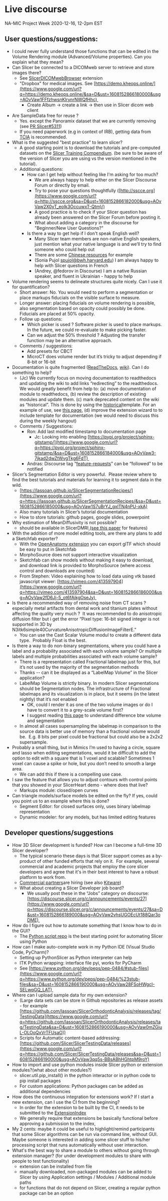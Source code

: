 # Live discourse

NA-MIC Project Week 2020-12-16, 12-2pm EST

## User questions/suggestions:

* I could never fully understand those functions that can be edited in the Volume Rendering module (Advanced/Volume properties). Can you explain what they mean?
* Can Slicer be connected to a DICOMweb server to retrieve and store images there?
    * See [SlicerDICOMwebBrowser](https://www.google.com/url?q=https://github.com/lassoan/SlicerDICOMwebBrowser&sa=D&ust=1608152866180000&usg=AOvVaw1wBAAMArS0JsnfJ9dpqhom) extension
    * "Dropbox" for medical images. See [https://demo.kheops.online/](https://www.google.com/url?q=https://demo.kheops.online/&sa=D&ust=1608152866180000&usg=AOvVaw1FFfzhwsnKlrynrNWQfHhc) 
        * Create Album -> create a link -> then use in Slicer dicom web client
* Are SampleData free for reuse ?
    * Yes. except the Panoramix dataset that we are currently removing (see [PR Slicer#5311](https://www.google.com/url?q=https://github.com/Slicer/Slicer/pull/5311&sa=D&ust=1608152866181000&usg=AOvVaw2ugr46Icc7huRkWOSFJBKh))
    * If you need paperwork (e.g in context of IRB), getting data from [TCIA](https://www.google.com/url?q=https://www.cancerimagingarchive.net/collections/&sa=D&ust=1608152866181000&usg=AOvVaw1iEQDE9Bksz4jUfpqKBuTs) is recommended.
* What is the suggested "best practice" to learn slicer?
    * A good starting point is to download the tutorials and pre-computed datasets on the [Slicer Training Compendium](https://www.google.com/url?q=https://www.slicer.org/wiki/Documentation/Nightly/Training&sa=D&ust=1608152866181000&usg=AOvVaw26T6zx2JlfCRYQngyhzsCe). (be sure to be aware of the version of Slicer you are using vs the version mentioned in the tutorial).
    * Additional questions:
        * How can I get help without feeling like I'm asking for too much?
            * We are always happy to help either on the Slicer Discourse Forum or directly by email.  
            * Try to pose your questions thoughtfully ([http://sscce.org](https://www.google.com/url?q=http://sscce.org&sa=D&ust=1608152866182000&usg=AOvVaw2X0yT_eoIk3OccuwxT-Qtm)/)
            * A good practice is to check if your Slicer question has already been answered on the Slicer Forum before posting it.
            * What about adding a category in the discourse for "Beginner/New User Questions?"
        * Is there a way to get help if I don't speak English well?
            * Many Slicer team members are non-native English speakers, just mention what your native language is and we’ll try to find someone who could help out
            * There are some [Chinese resources](https://www.google.com/url?q=https://spujol.github.io/SlicerTutorialsInChinese/&sa=D&ust=1608152866182000&usg=AOvVaw09IFKcwb2Dn_B5lvluSjNg) for example
            * (Sonia Pujol spujol@bwh.harvard.edu) I am always happy to help with Slicer questions in French
            * (Andrey, @fedorov in Discourse) I am a native Russian speaker, and fluent in Ukrainian - happy to help
* Volume rendering seems to delineate structures quite nicely. Can I use it for quantification?
    * Short answer: No. You would need to perform a segmentation or place markups fiducials on the visible surface to measure.
    * Longer answer: placing fiducials on volume rendering is possible, also segmentation based on opacity could possibly be done. Fiducials are placed at 50% opacity.
    * Follow up questions:
        * Which picker is used ?
            Software picker is used to place markups. In the future, we could re-evaluate to make picking faster.
        * Can we adjust the 50% threshold ?
            Adjusting the transfer function may be an alternative approach.
    * Comments / suggestions:
        * Add presets for CBCT
        * MicroCT does volume render but it’s tricky to adjust depending if 8-bit or 16-bit
* Documentation is quite fragmented ([ReadTheDocs](https://www.google.com/url?q=https://slicer.readthedocs.io/en/latest/&sa=D&ust=1608152866183000&usg=AOvVaw1qaL9prP4aEkFKp6l-XXV0), [wiki](https://www.google.com/url?q=https://www.slicer.org/wiki/Documentation/Nightly&sa=D&ust=1608152866183000&usg=AOvVaw0viYLr3r0tTLETqJzzR7pt)). Can I do something to help?
    * (Jc) We currently focus on moving documentation to readthedocs and updating the wiki to add links “redirecting” to the readthedocs. We would greatly benefit from help to:
        (a) move documentation of module to readthedocs,
        (b) review the description of existing modules and update them.
        (c) mark deprecated content on the wiki as “historical”. This is done by using the [historical](https://www.google.com/url?q=https://www.slicer.org/wiki/Template:Historical&sa=D&ust=1608152866184000&usg=AOvVaw1-MGgsjSNbcYn4-EZNrKKv)template. For an example of use, see [this page](https://www.google.com/url?q=https://www.slicer.org/wiki/Slicer:git-svn&sa=D&ust=1608152866184000&usg=AOvVaw1IOdB6qBUnLBDbKoHbYcoM),
        (d) improve the extension wizard to to include template for documentation (we would need to discuss this during the weekly hangout)
    * Comments / Suggestions:
        * Ron: Add last modified timestamp to documentation page
            * Jc: Looking into enabling [https://pypi.org/project/sphinx-gitstamp/](https://www.google.com/url?q=https://pypi.org/project/sphinx-gitstamp/&sa=D&ust=1608152866184000&usg=AOvVaw3-7jkad2dwZtWvgTkg6FdT) 
        * Andras: Discourse tag “[feature-requests](https://www.google.com/url?q=https://discourse.slicer.org/c/support/feature-requests/9&sa=D&ust=1608152866185000&usg=AOvVaw3e-VRli8zjjlwOH8jcFLmg)” can be “followed” to be notified
* Slicer’s Segmentation Editor is very powerful.  Please review where to find the best tutorials and materials for learning it to segment data in the wild.
    * [https://lassoan.github.io/SlicerSegmentationRecipes/](https://www.google.com/url?q=https://lassoan.github.io/SlicerSegmentationRecipes/&sa=D&ust=1608152866185000&usg=AOvVaw1S7uBrYJ_gxlTN4nPU-xkA)
    * Also many tutorials in Slicer’s tutorial documentation
    * How to store tutorials: github pages, google slides, powerpoint
* Why estimation of MeanDiffusivity is not possible?
    * should be available in SlicerDMRI[ (see this paper](https://www.google.com/url?q=https://www.ncbi.nlm.nih.gov/pmc/articles/PMC5679308/&sa=D&ust=1608152866186000&usg=AOvVaw0KhmgS5oL5KEu69IBgYcDJ) for features)
* With the addition of more model editing tools, are there any plans to add a Sketchfab exporter?
    * With the [OpenAnatomy extension](https://www.google.com/url?q=https://github.com/PerkLab/SlicerOpenAnatomy&sa=D&ust=1608152866186000&usg=AOvVaw2G9tYpcT4y8VzlCyS1275d) you can export glTF which should be easy to put in Sketchfab
    * MorphoSource does not support interactive visualization
    * Sketchfab can show models without making it easy to download, and download link is provided to MorphoSource (where access control and downloads are counted)
    * From Stephen: Video explaining how to load data using vtk based javascript viewer: [https://vimeo.com/413597904](https://www.google.com/url?q=https://vimeo.com/413597904&sa=D&ust=1608152866186000&usg=AOvVaw2fD6Jj-5_ot6fAikgOseJy) 
* Is there a recommended way of removing noise from CT scans ? especially metal artifacts from dental work and titanium plates without affecting the quality very much ?  It was recommended to do anisotropic diffusion filter but i get the error “Pixel type: 16-bit signed integer is not supported in 3D by N3itk6simple40CurvatureAnisotropicDiffusionImageFilterE.”
    * You can use the Cast Scalar Volume modul to create a different data type.  Probably Float is the best.
* Is there a way to do non-binary segmentations, where you could have a label and a probability associated with each volume sample? Or multiple labels and multiple probabilities associated with each volume sample?
    * There is a representation called Fractional labelmap just for this, but it’s not used by the majority of the segmentation methods
    * Thanks -- can it be displayed as a “LabelMap Volume” in the Slicer application?
    * LabelMap Volume is strictly binary. In modern Slicer segmentations should be Segmentation nodes. The infrastructure of Fractional labelmaps and its visualization is in place, but it seems (in the latest nightly) that it’s not enabled
        * OK, could I render it as one of the two volume images or do I have to convert it to a grey-scale volume first?
        * I suggest reading [this page](https://www.google.com/url?q=https://slicer.readthedocs.io/en/latest/user_guide/image_segmentation.html&sa=D&ust=1608152866187000&usg=AOvVaw13NVCNZ_TinUiWaTud7nwp) to understand difference btw volume and segmentation
    * In almost all cases supersampling the labelmap in comparison to the source data is better use of memory than a fractional volume would be.  E.g. 8 bits per pixel could be fractional but could also be a 2x2x2 supersample.
* Probably a small thing, but in Mimics I’m used to having a circle, square and lasso when editing segmentations, would it be difficult to add the option to edit with a square that is 1 voxel and scalable? Sometimes 1 voxel can cause a spike or hole, but you don’t need to smooth a large area.
    * We can add this if there is a compelling use case.
* I saw the feature that allows you to adjust contours with control points that you showed in your SlicerHeart demo - where does that live?
    * Markups module: closed/open curves
* Can triangle models/surface models be edited on the fly? If yes, could you point us to an example where this is done?
    * Segment Editor: for closed surfaces only, uses binary labelmap representation
    * Dynamic modeler: for any models, but has limited editing features

## Developer questions/suggestions

* How 3D Slicer development is funded? How can I become a full-time 3D Slicer developer?
    * The typical scenario these days is that Slicer support comes as a by-product of other funded efforts that rely on it.  For example, several commercial and academic projects that employ the core slicer developers and agree that it's in their best interest to have a robust platform to work from.
    * [Commercial partners](https://www.google.com/url?q=https://www.slicer.org/wiki/CommercialUse&sa=D&ust=1608152866188000&usg=AOvVaw3XnLkseHXVCKjr2nh_04q3)are hiring (see also [Kitware](https://www.google.com/url?q=https://jobs.lever.co/kitware?location%3DCarrboro%252C%2520North%2520Carolina&sa=D&ust=1608152866188000&usg=AOvVaw1ocz2l_o5-b8_br4tvr645))
    * What about creating a Slicer Developer job board?
        * We usually post these in the “Jobs” category on discourse: [https://discourse.slicer.org/c/announcements/events/27](https://www.google.com/url?q=https://discourse.slicer.org/c/announcements/events/27&sa=D&ust=1608152866189000&usg=AOvVaw2vhsUGOEcUt188Qar3oDME) 
* How do I figure out how to automate something that I know how to do in the GUI?
    * The [Python script repo](https://www.google.com/url?q=https://www.slicer.org/wiki/Documentation/Nightly/ScriptRepository&sa=D&ust=1608152866189000&usg=AOvVaw3ZmLPg1utOtnVL2SB1h_s6) is the best starting point for automating Slicer using Python
* How can I make auto-complete work in my Python IDE (Visual Studio Code, PyCharm)?
    * Setting up PythonSlicer as Python interpreter can help
    * ITK Python wrapping: interface file pyi, works for PyCharm
    * See [https://www.python.org/dev/peps/pep-0484/#stub-files](https://www.google.com/url?q=https://www.python.org/dev/peps/pep-0484/%23stub-files&sa=D&ust=1608152866190000&usg=AOvVaw28FSoHWgcI-SELwqGQ_LAT) 
* Where can I upload sample data for my own extension?
    * (Large data sets can be store in Github repositories as release assets - for example [https://github.com/lassoan/SlicerOrthodonticAnalysis/releases/tag/TestingData](https://www.google.com/url?q=https://github.com/lassoan/SlicerOrthodonticAnalysis/releases/tag/TestingData&sa=D&ust=1608152866190000&usg=AOvVaw0mZGiuL-OLOoQxVrTFUsaO))
    * Scripts for Automatic content-based addressing: <span class="c0 c6">[https://github.com/Slicer/SlicerTestingData/releases](https://www.google.com/url?q=https://github.com/Slicer/SlicerTestingData/releases&sa=D&ust=1608152866190000&usg=AOvVaw3qq5s-BBsABhHGhtpM9roY)
* How to import and use python modules inside Slicer python or extension modules?(what about other modules?)
    * slicer.util.pip_install() in the python interactor or in python code to pip install packages
    * For custom applications: Python packages can be added as additional dependencies
* How does the continuous integration for extensions work? If I start a new extension, can I use the CI from the beginning?
    * In order for the extension to be built by the CI, it needs to be submitted to the [ExtensionIndex](https://www.google.com/url?q=https://github.com/Slicer/ExtensionsIndex&sa=D&ust=1608152866191000&usg=AOvVaw0ZlrDq71HMxPkFbyIuav2S)
    * We generally require that extensions be basically functional before approving a submission to the index,
* My 2 cents: maybe it could be useful to highlight/remind participants that some Slicer algorithms can be run via command line, without GUI. Maybe someone is interested in adding some slicer stuff to his/her processing script that runs automatically without user interaction.
* What's the best way to share a module to others without going through extension manager? (for under development modules to share with people to test functionality)
    * extension can be installed from file
    * manually downloaded, non-packaged modules can be added to Slicer by using Application settings / Modules / Additional module paths
    * for functions that do not depend on Slicer, creating a regular python package can be an option
